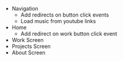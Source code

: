 -   Navigation
    -   Add redirects on button click events
    -   Load music from youtube links
-   Home
    -   Add redirect on work button click event
-   Work Screen
-   Projects Screen
-   About Screen
